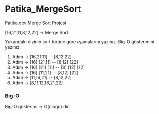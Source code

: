 # Patika_MergeSort
Patika.dev Merge Sort Projesi
 
 [16,21,11,8,12,22] -> Merge Sort

Yukarıdaki dizinin sort türüne göre aşamalarını yazınız.
Big-O gösterimini yazınız.

1. Adım -> [16,21,11] -- [8,12,22]
2. Adım -> [16] [21,11] -- [8,12] [22]
3. Adım -> [16] [21] [11] -- [8] [12] [22]
4. Adım -> [16] [11,21] -- [8,12] [22]
5. Adım -> [11,16,21] -- [8,12,22]
6. Adım -> [8,11,12,16,21,22] 

### Big-O

Big-O  gösterimi -> O(nlogn) dir.
 
 
